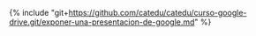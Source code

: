 {% include "git+https://github.com/catedu/catedu/curso-google-drive.git/exponer-una-presentacion-de-google.md" %} 



